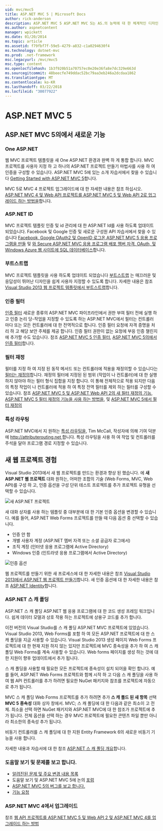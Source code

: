 ```yaml
---
uid: mvc/mvc5
title: ASP.NET MVC 5 | Microsoft Docs
author: rick-anderson
description: ASP.NET MVC 5 ASP.NET MVC 5는 AS.의 능력에 대 한 체계적인 디자인 패턴을 사용 하 여 확장 가능 하 고 표준 기반 웹 응용 프로그램을 구축 하기 위한 프레임 워크...
ms.author: aspnetcontent
manager: wpickett
ms.date: 01/20/2014
ms.topic: article
ms.assetid: f79fbf7f-59e5-4279-a832-c1a0294630f4
ms.technology: dotnet-mvc
ms.prod: .net-framework
msc.legacyurl: /mvc/mvc5
msc.type: content
ms.openlocfilehash: 1b3f920b51a70757ec0e20e36fa8e7dc329e663d
ms.sourcegitcommit: 48beecfe749ddac52bc79aa3eb246a2dcdaa1862
ms.translationtype: MT
ms.contentlocale: ko-KR
ms.lasthandoff: 03/22/2018
ms.locfileid: "30077922"
---
```

<a name="aspnet-mvc-5"></a>ASP.NET MVC 5
====================
## <a name="whats-new-in-aspnet-mvc-5"></a>ASP.NET MVC 5의에서 새로운 기능

### <a name="one-aspnet"></a>One ASP.NET

웹 MVC 프로젝트 템플릿을 새 One ASP.NET 환경과 완벽 하 게 통합 합니다. MVC 프로젝트를 사용자 지정 하 고 하나의 ASP.NET 프로젝트 만들기 마법사를 사용 하 여 인증을 구성할 수 있습니다. ASP.NET MVC 5에 있는 소개 자습서에서 찾을 수 있습니다 [Getting Started with ASP.NET MVC 5](overview/getting-started/introduction/getting-started.md)합니다.

MVC 5로 MVC 4 프로젝트 업그레이드에 대 한 자세한 내용은 참조 하십시오. [ASP.NET MVC 4 및 Web API 프로젝트를 ASP.NET MVC 5 및 Web API 2로 업그레이드 하는 방법을](overview/releases/how-to-upgrade-an-aspnet-mvc-4-and-web-api-project-to-aspnet-mvc-5-and-web-api-2.md)합니다.

### <a name="aspnet-identity"></a>ASP.NET ID

MVC 프로젝트 템플릿 인증 및 id 관리에 대 한 ASP.NET Id를 사용 하도록 업데이트 되었습니다. Facebook 및 Google 인증 및 새로운 구성원 API 자습서에서 찾을 수 있습니다 [Facebook, Google OAuth2 및 OpenID 로그온 ASP.NET MVC 5 응용 프로그램을 만들](overview/security/create-an-aspnet-mvc-5-app-with-facebook-and-google-oauth2-and-openid-sign-on.md) 및 [와 Secure ASP.NET MVC 응용 프로그램 배포 멤버 자격, OAuth, 및 Windows Azure 웹 사이트에 SQL 데이터베이스](https://docs.microsoft.com/aspnet/core/security/authorization/secure-data)합니다.

### <a name="bootstrap"></a>부트스트랩

MVC 프로젝트 템플릿을 사용 하도록 업데이트 되었습니다 [부트스트랩](http://getbootstrap.com/) 는 매끄러운 및 응답성이 뛰어난 디자인을 쉽게 사용자 지정할 수 있도록 합니다. 자세한 내용은 참조 [Visual Studio 2013 웹 프로젝트 템플릿에서 부트스트랩](../visual-studio/overview/2013/creating-web-projects-in-visual-studio.md#bootstrap)합니다.

### <a name="authentication-filters"></a>인증 필터

[인증 필터](http://www.dotnetcurry.com/showarticle.aspx?ID=957) 새로운 종류의 ASP.NET MVC 파이프라인에서 권한 부여 필터 전에 실행 하 고 인증 논리 당-작업을 지정할 수 있도록 하는 ASP.NET MVC에서 필터는 컨트롤러 마다 또는 모든 컨트롤러에 대 한 전역적으로 합니다. 인증 필터 요청에 자격 증명을 처리 하 고 해당 보안 주체를 제공 합니다. 인증 필터 권한이 없는 요청에 부응 인증 챌린지에 추가할 수도 있습니다. 참조 [ASP.NET MVC 5 인증 필터](http://www.dotnetcurry.com/showarticle.aspx?ID=957), [ASP.NET MVC 5의에서 인증 필터](http://theshravan.net/blog/authentication-filters-in-asp-net-mvc-5/)합니다.

### <a name="filter-overrides"></a>필터 재정

필터를 지정 하 여 지정 된 동작 메서드 또는 컨트롤러에 적용을 재정의할 수 있습니다는 [필터는 재정의](http://www.davidhayden.me/blog/filter-overrides-in-asp-net-mvc-5)합니다. 재정의 필터에 지정된 된 범위 (작업이 나 컨트롤러)에 대 한 실행 하지 않아야 하는 필터 형식 집합을 지정 합니다. 이 통해 전체적으로 적용 되지만 다음의 특정 작업이 나 컨트롤러에 적용 하 여 특정 전역 필터를 제외 하는 필터를 구성할 수 있습니다. 참조 [ASP.NET MVC 5 및 ASP.NET Web API 2의 새 필터 재정의 기능](https://weblogs.asp.net/imranbaloch/archive/2013/09/25/new-filter-overrides-in-asp-net-mvc-5-and-asp-net-web-api-2.aspx), [ASP.NET MVC 5 필터 재정의 기능을 사용 하는 방법을](http://hackwebwith.net/how-to-use-the-asp-net-mvc-5-filter-overrides-feature/), 및 [ASP.NET MVC 5에서 필터 재정의](http://www.davidhayden.me/blog/filter-overrides-in-asp-net-mvc-5)

### <a name="attribute-routing"></a>특성 라우팅

ASP.NET MVC에서 지 원하는 [특성 라우팅을](https://blogs.msdn.com/b/webdev/archive/2013/10/17/attribute-routing-in-asp-net-mvc-5.aspx), Tim McCall, 작성자에 의해 기여 덕분에 [ http://attributerouting.net ](http://attributerouting.net)합니다. 특성 라우팅을 사용 하 여 작업 및 컨트롤러를 주석을 달아 프로그램 경로 지정할 수 있습니다.

## <a name="new-web-project-experience"></a>새 웹 프로젝트 경험

Visual Studio 2013에서 새 웹 프로젝트를 만드는 환경과 향상 된 했습니다. 에 **새 ASP.NET 웹 프로젝트** 대화 원하는, 어떠한 조합의 기술 (Web Forms, MVC, Web API)를 구성 하 고, 인증 옵션을 구성 단위 테스트 프로젝트를 추가 프로젝트 유형을 선택할 수 있습니다.

![새 ASP.NET 프로젝트](mvc5/_static/image1.png)

새 대화 상자를 사용 하는 템플릿 중 대부분에 대 한 기본 인증 옵션을 변경할 수 있습니다. 예를 들어, ASP.NET Web Forms 프로젝트를 만들 때 다음 옵션 중 선택할 수 있습니다.

- 인증 안 함
- 개별 사용자 계정 (ASP.NET 멤버 자격 또는 소셜 공급자 로그에서)
- 조직 계정 (인터넷 응용 프로그램에 Active Directory)
- Windows 인증 (인트라넷 응용 프로그램에서 Active Directory)

![인증 옵션](mvc5/_static/image2.png)

웹 프로젝트를 만들기 위한 새 프로세스에 대 한 자세한 내용은 참조 [Visual Studio 2013에서 ASP.NET 웹 프로젝트 만들기](../visual-studio/overview/2013/creating-web-projects-in-visual-studio.md)합니다. 새 인증 옵션에 대 한 자세한 내용은 참조 [ASP.NET Identity](../identity/overview/index.md)합니다.

<a id="scaffold"></a>
### <a name="aspnet-scaffolding"></a>ASP.NET 스 캐 폴딩

ASP.NET 스 캐 폴딩 ASP.NET 웹 응용 프로그램에 대 한 코드 생성 프레임 워크입니다. 쉽게 데이터 모델과 상호 작용 하는 프로젝트에 상용구 코드를 추가 합니다.

이전 버전의 Visual Studio를 스 캐 폴딩 ASP.NET MVC 프로젝트에 있었습니다. Visual Studio 2013, Web Forms를 포함 하 여 모든 ASP.NET 프로젝트에 대 한 스 캐 폴딩을 지금 사용할 수 있습니다. Visual Studio 2013 생성 페이지 Web Forms 프로젝트에 대 한 현재 지원 하지 않는 있지만 프로젝트에 MVC 종속성을 추가 하 여 스 캐 폴딩 Web Forms를 계속 사용할 수 있습니다. Web forms 페이지를 생성 하는 것에 대 한 지원이 향후 업데이트에서 추가 됩니다.

스 캐 폴딩을 사용할 때 필요한 모든 프로젝트에 종속성이 설치 되어을 확인 합니다. 예를 들어, ASP.NET Web Forms 프로젝트와 함께 시작 하 고 다음 스 캐 폴딩을 사용 하 여 웹 API 컨트롤러를 추가 하려면 필요한 NuGet 패키지와 참조를 프로젝트에 자동으로 추가 됩니다.

MVC 스 캐 폴딩 Web Forms 프로젝트를 추가 하려면 추가 **스 캐 폴드 된 새 항목** 선택 **MVC 5 종속성** 대화 상자 창에서. MVC; 스 캐 폴딩에 대 한 다음과 같은 최소이 고 전체. 최소을 선택 하면 NuGet 패키지와 ASP.NET MVC에 대 한 참조가 프로젝트에 추가 됩니다. 전체 옵션을 선택 하는 경우 MVC 프로젝트에 필요한 콘텐츠 파일 뿐만 아니라 최소한의 종속성 추가 됩니다.

비동기 컨트롤러를 스 캐 폴딩에 대 한 지원 Entity Framework 6의 새로운 비동기 기능을 사용 합니다.

자세한 내용과 자습서에 대 한 참조 [ASP.NET 스 캐 폴딩 개요](../visual-studio/overview/2013/aspnet-scaffolding-overview.md)합니다.

### <a name="getting-help-and-reporting-issues"></a>도움말 보기 및 문제를 보고 합니다.

- [알려진된 문제 및 주요 변경 내용 목록](../visual-studio/overview/2013/release-notes.md#knownissues)
- 도움말 보기 및 ASP.NET MVC 5에 논의 [포럼](https://forums.asp.net/1146.aspx)
- [ASP.NET MVC 5의 버그를 보고 합니다.](https://github.com/aspnet/AspNetWebStack/issues)
- [기능 요청](http://aspnet.uservoice.com/forums/41201-asp-net-mvc)

### <a name="upgrading-from-aspnet-mvc-4"></a>ASP.NET MVC 4에서 업그레이드

참조 [웹 API 프로젝트를 ASP.NET MVC 5 및 Web API 2 및 ASP.NET MVC 4를 업그레이드 하는 방법](overview/releases/how-to-upgrade-an-aspnet-mvc-4-and-web-api-project-to-aspnet-mvc-5-and-web-api-2.md)
